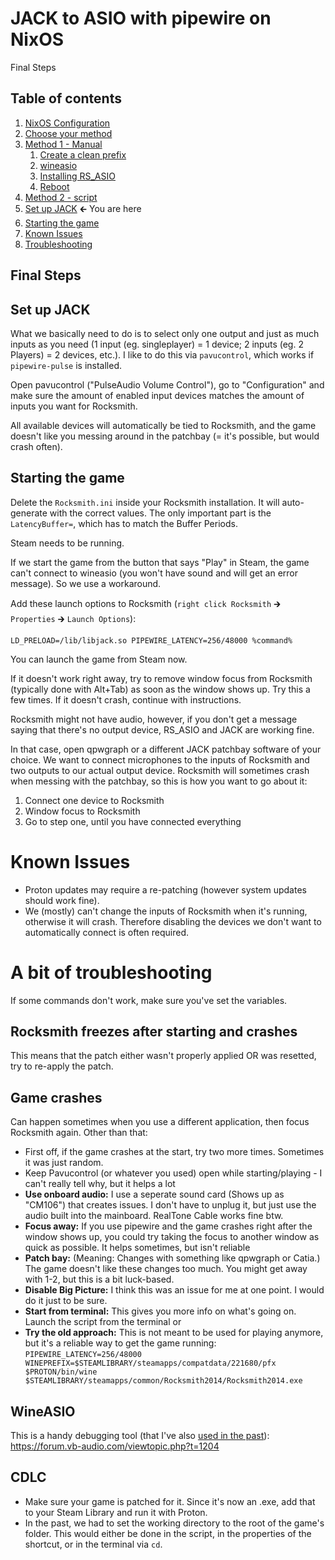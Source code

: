 # JACK to ASIO with pipewire on NixOS

Final Steps

## Table of contents

1. [NixOS Configuration](/guides/setup/nixos/1.md#nixos-configuration)
1. [Choose your method](/guides/setup/nixos/1.md#choose-your-method)
1. [Method 1 - Manual](/guides/setup/nixos/2-manual.md)
	1. [Create a clean prefix](/guides/setup/nixos/2-manual.md#create-a-clean-prefix)
	1. [wineasio](/guides/setup/nixos/2-manual.md#wineasio)
	1. [Installing RS_ASIO](/guides/setup/nixos/2-manual.md#installing-rs_asio)
	1. [Reboot](/guides/setup/nixos/2-manual.md#reboot-your-pc)
1. [Method 2 - script](/guides/setup/nixos/2-script.md)
1. [Set up JACK](#table-of-contents#set-up-jack) 🡰 You are here
1. [Starting the game](#starting-the-game)
1. [Known Issues](#known-issues)
1. [Troubleshooting](#a-bit-of-troubleshooting)

## Final Steps

## Set up JACK

What we basically need to do is to select only one output and just as much inputs as you need (1 input (eg. singleplayer) = 1 device; 2 inputs (eg. 2 Players) = 2 devices, etc.). I like to do this via `pavucontrol`, which works if `pipewire-pulse` is installed.

Open pavucontrol ("PulseAudio Volume Control"), go to "Configuration" and make sure the amount of enabled input devices matches the amount of inputs you want for Rocksmith.

All available devices will automatically be tied to Rocksmith, and the game doesn't like you messing around in the patchbay (= it's possible, but would crash often).

## Starting the game

Delete the `Rocksmith.ini` inside your Rocksmith installation. It will auto-generate with the correct values. The only important part is the `LatencyBuffer=`, which has to match the Buffer Periods.

Steam needs to be running.

If we start the game from the button that says "Play" in Steam, the game can't connect to wineasio (you won't have sound and will get an error message). So we use a workaround.

Add these launch options to Rocksmith (`right click Rocksmith` 🡲 `Properties` 🡲 `Launch Options`):

```
LD_PRELOAD=/lib/libjack.so PIPEWIRE_LATENCY=256/48000 %command%
```

You can launch the game from Steam now.

If it doesn't work right away, try to remove window focus from Rocksmith (typically done with Alt+Tab) as soon as the window shows up. Try this a few times. If it doesn't crash, continue with instructions.

Rocksmith might not have audio, however, if you don't get a message saying that there's no output device, RS_ASIO and JACK are working fine.

In that case, open qpwgraph or a different JACK patchbay software of your choice. We want to connect microphones to the inputs of Rocksmith and two outputs to our actual output device. Rocksmith will sometimes crash when messing with the patchbay, so this is how you want to go about it:

1. Connect one device to Rocksmith
1. Window focus to Rocksmith
1. Go to step one, until you have connected everything

# Known Issues
- Proton updates may require a re-patching (however system updates should work fine).
- We (mostly) can't change the inputs of Rocksmith when it's running, otherwise it will crash. Therefore disabling the devices we don't want to automatically connect is often required.

# A bit of troubleshooting

If some commands don't work, make sure you've set the variables.

## Rocksmith freezes after starting and crashes
This means that the patch either wasn't properly applied OR was resetted, try to re-apply the patch.

## Game crashes

Can happen sometimes when you use a different application, then focus Rocksmith again. Other than that:

* First off, if the game crashes at the start, try two more times. Sometimes it was just random.
* Keep Pavucontrol (or whatever you used) open while starting/playing - I can't really tell why, but it helps a lot
* **Use onboard audio:** I use a seperate sound card (Shows up as "CM106") that creates issues. I don't have to unplug it, but just use the audio built into the mainboard. RealTone Cable works fine btw.
* **Focus away:** If you use pipewire and the game crashes right after the window shows up, you could try taking the focus to another window as quick as possible. It helps sometimes, but isn't reliable
* **Patch bay:** (Meaning: Changes with something like qpwgraph or Catia.) The game doesn't like these changes too much. You might get away with 1-2, but this is a bit luck-based.
* **Disable Big Picture:** I think this was an issue for me at one point. I would do it just to be sure.
* **Start from terminal:** This gives you more info on what's going on. Launch the script from the terminal or
* **Try the old approach:** This is not meant to be used for playing anymore, but it's a reliable way to get the game running: `PIPEWIRE_LATENCY=256/48000 WINEPREFIX=$STEAMLIBRARY/steamapps/compatdata/221680/pfx $PROTON/bin/wine $STEAMLIBRARY/steamapps/common/Rocksmith2014/Rocksmith2014.exe`

## WineASIO

This is a handy debugging tool (that I've also [used in the past](https://github.com/theNizo/linux_rocksmith/issues/22#issuecomment-1276457128)): https://forum.vb-audio.com/viewtopic.php?t=1204

## CDLC

* Make sure your game is patched for it. Since it's now an .exe, add that to your Steam Library and run it with Proton.
* In the past, we had to set the working directory to the root of the game's folder. This would either be done in the script, in the properties of the shortcut, or in the terminal via `cd`.
